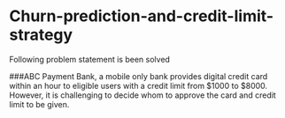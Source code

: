 # Churn-prediction-and-credit-limit-strategy

Following problem statement is been solved

###ABC Payment Bank, a mobile only bank provides digital credit card within an hour to eligible users with a credit limit from $1000 to $8000. However, it is challenging to decide whom to approve the card and credit limit to be given.
